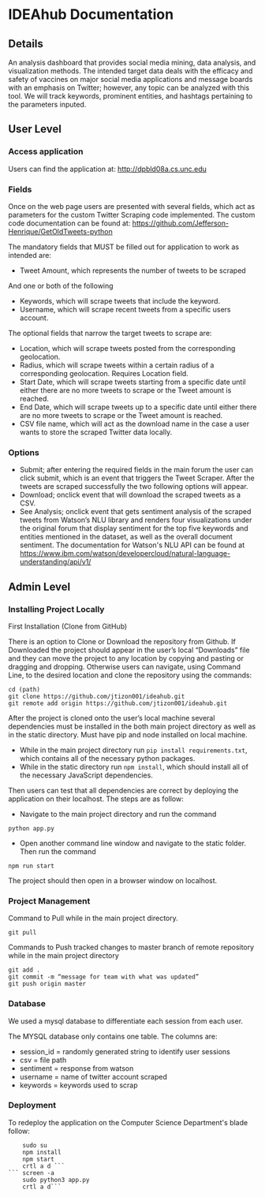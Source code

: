# IDEAhub Documentation

## Details

An analysis dashboard that provides social media mining, data analysis, and visualization methods. The intended target data deals with the efficacy and safety of vaccines on major social media applications and message boards with an emphasis on Twitter; however, any topic can be analyzed with this tool. We will track keywords, prominent entities, and hashtags pertaining to the parameters inputed.

## User Level
### Access application
Users can find the application at: http://dpbld08a.cs.unc.edu

### Fields
Once on the web page users are presented with several fields, which act as parameters for the custom Twitter Scraping code implemented. The custom code documentation can be found at:  https://github.com/Jefferson-Henrique/GetOldTweets-python


The mandatory fields that MUST be filled out for application to work as intended are:
- Tweet Amount, which represents the number of tweets to be scraped

And one or both of the following
- Keywords, which will scrape tweets that include the keyword.
- Username, which will scrape recent tweets from a specific users account.

The optional fields that narrow the target tweets to scrape are:
- Location, which will scrape tweets posted from the corresponding geolocation.
- Radius, which will scrape tweets within a certain radius of a corresponding geolocation. Requires Location field.
- Start Date, which will scrape tweets starting from a specific date until either there are no more tweets to scrape or the Tweet amount is reached.
- End Date, which will scrape tweets up to a specific date until either there are no more tweets to scrape or the Tweet amount is reached.
- CSV file name, which will act as the download name in the case a user wants to store the scraped Twitter data locally.

### Options
- Submit; after entering the required fields in the main forum the user can click submit, which is an event that triggers the Tweet Scraper. After the tweets are scraped successfully the two following options will appear.
- Download; onclick event that will download the scraped tweets as a CSV.
- See Analysis; onclick event that gets sentiment analysis of the scraped tweets from Watson’s NLU library and renders four visualizations under the original forum that display sentiment for the top five keywords and entities mentioned in the dataset, as well as the overall document sentiment. The documentation for Watson's NLU API can be found at https://www.ibm.com/watson/developercloud/natural-language-understanding/api/v1/

## Admin Level
### Installing Project Locally
First Installation (Clone from GitHub)

There is an option to Clone or Download the repository from Github. If Downloaded the project should appear in the user’s local “Downloads” file and they can move the project to any location by copying and pasting or dragging and dropping. Otherwise users can navigate, using Command Line, to the desired location and clone the repository using the commands: 

```
cd (path) 
git clone https://github.com/jtizon001/ideahub.git
git remote add origin https://github.com/jtizon001/ideahub.git
``` 

After the project is cloned onto the user’s local machine several dependencies must be installed in the both main project directory as well as in the static directory. Must have pip and node installed on local machine.
- While in the main project directory run ```pip install requirements.txt```, which contains all of the necessary python packages.
- While in the static directory run ```npm install```, which should install all of the necessary JavaScript dependencies.

Then users can test that all dependencies are correct by deploying the application on their localhost. The steps are as follow:
- Navigate to the main project directory and run the command 

```python app.py```
- Open another command line window and navigate to the static folder. Then run the command

```npm run start```

The project should then open in a browser window on localhost.



### Project Management
Command to Pull while in the main project directory.

```
git pull
```
Commands to Push tracked changes to master branch of remote repository while in the main project directory

```
git add .
git commit -m “message for team with what was updated”
git push origin master
```
### Database
We used a mysql database to differentiate each session from each user. 

The MYSQL database only contains one table.
The columns are:
- session_id = randomly generated string to identify user sessions
- csv = file path
- sentiment = response from watson
- username = name of twitter account scraped
- keywords = keywords used to scrap

### Deployment
To redeploy the application on the Computer Science Department's blade follow:
``` screen -a
    sudo su
    npm install
    npm start
    crtl a d ```
``` screen -a
    sudo python3 app.py
    crtl a d```
  
